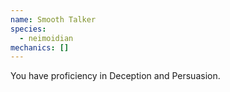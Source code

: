 ```yaml
---
name: Smooth Talker
species:
  - neimoidian
mechanics: []
---
```

You have proficiency in Deception and Persuasion.

